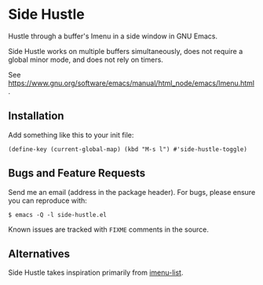 Side Hustle
===========

Hustle through a buffer's Imenu in a side window in GNU Emacs.

Side Hustle works on multiple buffers simultaneously, does not require a
global minor mode, and does not rely on timers.

See <https://www.gnu.org/software/emacs/manual/html_node/emacs/Imenu.html>.


Installation
------------

Add something like this to your init file:

    (define-key (current-global-map) (kbd "M-s l") #'side-hustle-toggle)


Bugs and Feature Requests
-------------------------

Send me an email (address in the package header). For bugs, please
ensure you can reproduce with:

    $ emacs -Q -l side-hustle.el

Known issues are tracked with `FIXME` comments in the source.


Alternatives
------------

Side Hustle takes inspiration primarily from
[imenu-list](https://github.com/bmag/imenu-list).
